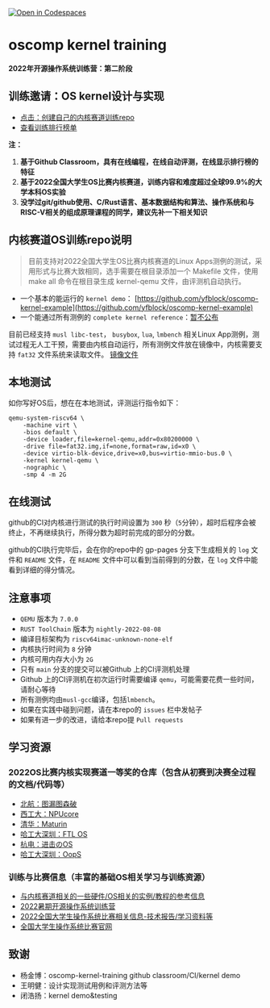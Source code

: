 [![Open in Codespaces](https://classroom.github.com/assets/launch-codespace-9f69c29eadd1a2efcce9672406de9a39573de1bdf5953fef360cfc2c3f7d7205.svg)](https://classroom.github.com/open-in-codespaces?assignment_repo_id=9189028)
# oscomp kernel training
**2022年开源操作系统训练营：第二阶段**

## 训练邀请：OS kernel设计与实现
- [点击：创建自己的内核赛道训练repo](https://classroom.github.com/a/vk-D9SrL)
- [查看训练排行榜单](https://os-autograding.github.io/classroom-grading-template/)

**注：**
1. **基于Github Classroom，具有在线编程，在线自动评测，在线显示排行榜的特征**
2. **基于2022全国大学生OS比赛内核赛道，训练内容和难度超过全球99.9%的大学本科OS实验**
3. **没学过git/github使用、C/Rust语言、基本数据结构和算法、操作系统和与RISC-V相关的组成原理课程的同学，建议先补一下相关知识**

## 内核赛道OS训练repo说明

> 目前支持对2022全国大学生OS比赛内核赛道的Linux Apps测例的测试，采用形式与比赛大致相同，选手需要在根目录添加一个 Makefile 文件，使用 make all 命令在根目录生成 kernel-qemu 文件，由评测机自动执行。

- 一个基本的能运行的 `kernel demo`： [https://github.com/yfblock/oscomp-kernel-example](https://github.com/yfblock/oscomp-kernel-example)
- 一个能通过所有测例的 `complete kernel reference`：[暂不公布]()

目前已经支持 `musl libc-test`， `busybox`, `lua`, `lmbench` 相关Linux App测例，测试过程无人工干预，需要由内核自动运行，所有测例文件放在镜像中，内核需要支持 `fat32` 文件系统来读取文件。 [镜像文件](https://github.com/os-autograding/testsuits-in-one/raw/gh-pages/fat32.img)

## 本地测试

如你写好OS后，想在在本地测试，评测运行指令如下：

```shell
qemu-system-riscv64 \
    -machine virt \
    -bios default \
    -device loader,file=kernel-qemu,addr=0x80200000 \
    -drive file=fat32.img,if=none,format=raw,id=x0 \
    -device virtio-blk-device,drive=x0,bus=virtio-mmio-bus.0 \
    -kernel kernel-qemu \
    -nographic \
    -smp 4 -m 2G
```

## 在线测试
github的CI对内核进行测试的执行时间设置为 `300` 秒（`5`分钟），超时后程序会被终止，不再继续执行，所得分数为超时前完成的部分的分数。

github的CI执行完毕后，会在你的repo中的 gp-pages 分支下生成相关的 `log` 文件和 `README` 文件，在 `README` 文件中可以看到当前得到的分数，在 `log` 文件中能看到详细的得分情况。

## 注意事项
- `QEMU` 版本为 `7.0.0`
- `RUST ToolChain` 版本为 `nightly-2022-08-08`
- 编译目标架构为 `riscv64imac-unknown-none-elf`
- 内核执行时间为 `8` 分钟
- 内核可用内存大小为 `2G`
- 只有 `main` 分支的提交可以被Github 上的CI评测机处理
- Github 上的CI评测机在初次运行时需要编译 `qemu`，可能需要花费一些时间，请耐心等待
- 所有测例均由`musl-gcc`编译，包括`lmbench`。
- 如果在实践中碰到问题，请在本repo的 `issues` 栏中发帖子
- 如果有进一步的改进，请给本repo提 `Pull requests`

## 学习资源
### 2022OS比赛内核实现赛道一等奖的仓库（包含从初赛到决赛全过程的文档/代码等）
- [北航：图漏图森破](https://gitlab.eduxiji.net/19373469/oskernel2022-x.git)
- [西工大：NPUcore](https://gitlab.eduxiji.net/2019301887/oskernel2022-npucore.git)
- [清华：Maturin](https://gitlab.eduxiji.net/scPointer/maturin.git)
- [哈工大深圳：FTL OS](https://gitlab.eduxiji.net/DarkAngelEX/oskernel2022-ftlos.git)
- [杭电：进击のOS](https://gitlab.eduxiji.net/YzTz/os.git)
- [哈工大深圳：OopS](https://gitlab.eduxiji.net/ZYF_2001/oskernel2022-oops.git)

### 训练与比赛信息（丰富的基础OS相关学习与训练资源）
- [与内核赛道相关的一些硬件/OS相关的实例/教程的参考信息](https://github.com/oscomp/os-competition-info/blob/main/ref-info.md)
- [2022暑期开源操作系统训练营](https://learningos.github.io/rust-based-os-comp2022/)
- [2022全国大学生操作系统比赛相关信息-技术报告/学习资料等](https://github.com/oscomp/os-competition-info)
- [全国大学生操作系统比赛官网](https://os.educg.net/)

## 致谢
- 杨金博：oscomp-kernel-training github classroom/CI/kernel demo
- 王明健：设计实现测试用例和评测方法等
- 闭浩扬：kernel demo&testing
